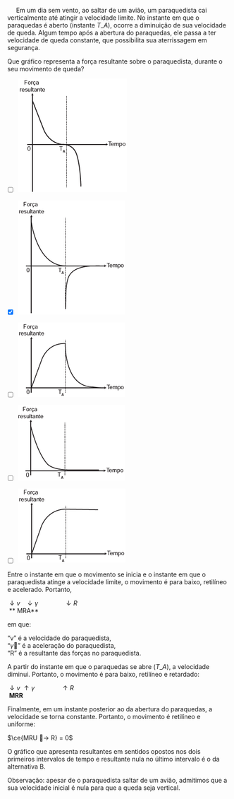 

     Em um dia sem vento, ao saltar de um avião, um paraquedista cai verticalmente até atingir a velocidade limite. No instante em que o paraquedas é aberto (instante $T\_{A}$), ocorre a diminuição de sua velocidade de queda. Algum tempo após a abertura do paraquedas, ele passa a ter velocidade de queda constante, que possibilita sua aterrissagem em segurança.

Que gráfico representa a força resultante sobre o paraquedista, durante o seu movimento de queda?



- [ ] ![](77743c1b-e6e3-e8f4-2cc6-b0abe4375bde.png)
- [x] ![](41e26eb4-144e-2658-b747-b1851a86e292.png)
- [ ] ![](448d4f20-12b0-a121-5016-dc13616cda92.png)
- [ ] ![](3bdfc821-3c95-14ad-6e7e-847a24586d51.png)
- [ ] ![](acaa2775-3ab8-941e-6b52-80f872efcca9.png)


Entre o instante em que o movimento se inicia e o instante em que o paraquedista atinge a velocidade limite, o movimento é para baixo, retilíneo e acelerado. Portanto,

$\downarrow v$   $\downarrow \gamma$               $\downarrow R$\
 ** MRA**

em que:

“v” é a velocidade do paraquedista,\
“$\gamma$” é a aceleração do paraquedista,\
“R” é a resultante das forças no paraquedista.

A partir do instante em que o paraquedas se abre ($T\_{A}$), a velocidade diminui. Portanto, o movimento é para baixo, retilíneo e retardado:

$\downarrow v$ $\uparrow \gamma$               $\uparrow R$\
 **MRR**

Finalmente, em um instante posterior ao da abertura do paraquedas, a velocidade se torna constante. Portanto, o movimento é retilíneo e uniforme:

$\ce{MRU -> R} = 0$

O gráfico que apresenta resultantes em sentidos opostos nos dois primeiros intervalos de tempo e resultante nula no último intervalo é o da alternativa B.

Observação: apesar de o paraquedista saltar de um avião, admitimos que a sua velocidade inicial é nula para que a queda seja vertical.

